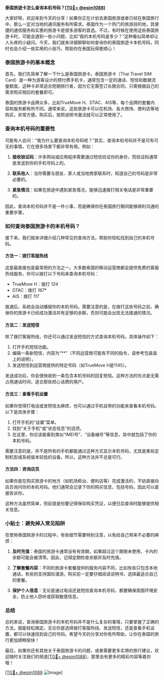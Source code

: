 **泰国旅遊卡怎么查询本机号码？[[TG💪+ @esim1088](https://t.me/s/esim1088)]**

大家好呀，欢迎来到今天的分享！如果你正在计划去泰国旅游或者已经在泰国旅行中，那么一定对当地的通讯服务有所需求。泰国作为一个热门的旅游目的地，其便捷的通信服务和实惠的旅游卡是很多游客的首选。不过，有时候在使用这些泰国旅游卡时，可能会遇到一些小问题，比如“我的本机号码是多少？”这种看似简单却让人头疼的小疑问。今天，我们就来详细聊聊如何查询你的泰国旅遊卡本机号码，同时也会介绍一些实用的小技巧，帮助你在泰国玩得更顺心！

### 泰国旅游卡的基本概念

首先，我们先简单了解一下什么是泰国旅游卡。泰国旅游卡（Thai Travel SIM Card）是一种为游客设计的预付费手机卡，通常包含一定的通话、短信和数据流量额度。这种卡非常适合短期旅行者，因为它无需签订长期合同，只需根据自己的需求购买相应的套餐即可。

泰国的旅游卡品牌众多，比如TrueMove H、DTAC、AIS等，每个品牌的套餐内容和服务都有所不同。通常来说，这些旅游卡可以在机场、各大商场、便利店等地购买，非常方便。购买后，按照说明书激活就可以正常使用了。

### 查询本机号码的重要性

可能有人会问：“我为什么要查询本机号码呢？”其实，查询本机号码并不是可有可无的事情，它在很多场景下都非常有用。例如：

1. **接收验证码**：许多网站或应用程序需要通过短信验证你的身份，而验证码通常是发送到你的手机号码上的。
   
2. **联系他人**：当你需要与朋友、家人或当地商家联系时，知道自己的号码是非常必要的。

3. **紧急情况**：如果在旅途中遇到紧急情况，能够迅速拨打相关电话是非常重要的。

因此，查询本机号码并不是一件小事，而是确保你在泰国旅行期间能够顺利沟通的重要步骤。

### 如何查询泰国旅游卡的本机号码？

接下来，我们就来详细介绍几种常见的查询方法，帮助你轻松找到自己的本机号码。

#### 方法一：拨打客服热线

这是最直接也是最常用的方法之一。大多数泰国的移动运营商都会提供免费的客服热线服务，你可以拨打以下号码来查询本机号码：

- TrueMove H：拨打 *124*
- DTAC：拨打 *167**
- AIS：拨打 *117*

拨通后，系统会自动播报你的本机号码。需要注意的是，在拨打这些号码之前，确保你的旅游卡已经成功激活并有足够的余额，否则可能会出现无法接通的情况。

#### 方法二：发送短信

除了拨打客服热线，你还可以通过发送短信的方式查询本机号码。具体操作如下：

1. 打开手机短信功能。
2. 编辑一条新短信，内容为“**”（不同运营商可能有不同的指令，请参考包装盒上的说明）。
3. 发送短信到运营商提供的特定号码（如TrueMove H是1145）。

发送成功后，你会很快收到一条包含本机号码的回复短信。这种方法的优点是无需占用通话时间，适合那些担心话费的用户。

#### 方法三：查看手机设置

如果你觉得打电话或发短信太麻烦，也可以通过手机自带的功能来查看本机号码。以下是具体步骤：

1. 打开手机的“设置”菜单。
2. 找到“关于手机”或“状态信息”的选项。
3. 在这里，你应该能看到类似“IMEI号”、“设备编号”等信息，其中就包括了你的本机号码。

需要注意的是，并不是所有的手机都能通过这种方式显示本机号码，尤其是某些定制机型或系统版本较低的设备。所以，这种方法并不总是可行。

#### 方法四：咨询店员

如果你是在购买旅游卡的地方（如机场柜台、便利店等）完成激活的，不妨直接向店员询问你的本机号码。他们通常会记录下你的购买信息，包括号码，因此可以直接告诉你。

这种方法虽然简单，但前提是你要记得保存购买凭证，以便日后查询时能够提供相关信息。

### 小贴士：避免掉入常见陷阱

在使用泰国旅游卡的过程中，有些细节需要特别注意，以免给自己带来不必要的麻烦：

1. **及时充值**：泰国的旅游卡通常设有有效期，如果超过这个期限未使用，卡内的余额可能会被清零。因此，记得定期检查余额并及时充值。
   
2. **了解套餐内容**：不同的旅游卡套餐提供的服务内容不同，比如有些只包含本地通话，有些则支持国际漫游。购买前一定要仔细阅读说明书，选择最适合自己的套餐。

3. **保护个人信息**：无论是通过电话还是短信查询本机号码，都要确保周围环境安全，防止他人窃听或获取敏感信息。

### 总结

总的来说，查询泰国旅游卡的本机号码并不是什么复杂的事情，只要掌握了正确的方法，就能轻松搞定。无论你是选择拨打客服热线、发送短信，还是查看手机设置，都可以快速找到自己的号码。希望今天的分享对你有所帮助，让你在泰国的旅行更加顺畅愉快！

最后，如果你还有其他关于泰国旅游卡的问题，或者需要更多实用的旅行建议，欢迎随时关注我们的频道[[TG💪+ @esim1088](https://t.me/s/esim1088)]，那里会有更多的精彩内容等着你哦！

[[TG💪+ @esim1088](https://t.me/s/esim1088) ![Image](https://i.postimg.cc/4NQfJmqS/Snipaste-2025-05-13-00-14-12.png)]